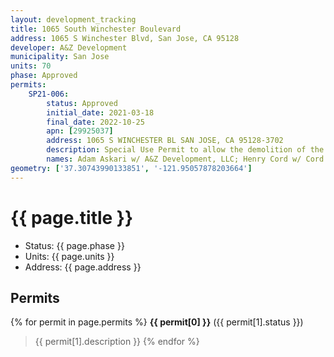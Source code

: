 ```yaml
---
layout: development_tracking
title: 1065 South Winchester Boulevard
address: 1065 S Winchester Blvd, San Jose, CA 95128
developer: A&Z Development
municipality: San Jose
units: 70
phase: Approved
permits:
    SP21-006:
        status: Approved
        initial_date: 2021-03-18
        final_date: 2022-10-25
        apn: [29925037]
        address: 1065 S WINCHESTER BL SAN JOSE, CA 95128-3702
        description: Special Use Permit to allow the demolition of the existing residence, barn, and accessory buildings, the removal of 30 ordinance-size and 19 non-ordinance trees, and construction of a 6-story, mixed-use building consisting of 70 residential condominium units and nine commercial condominiums (20,410 square feet) with one podium parking level and one basement parking level and associated landscaping and amenities.
        names: Adam Askari w/ A&Z Development, LLC; Henry Cord w/ Cord Associates; Polaris Brown w/ EMC PLANNING GROUP; 
geometry: ['37.30743990133851', '-121.95057878203664']
---
```

# {{ page.title }}
- Status: {{ page.phase }}
- Units: {{ page.units }}
- Address: {{ page.address }}

## Permits
{% for permit in page.permits %}
  **{{ permit[0] }}** ({{ permit[1].status }})
  >{{ permit[1].description }}
{% endfor %}